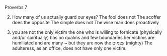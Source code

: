 Proverbs 7

2) How many of us actually guard our eyes?
  The fool does not
  The scoffer does the opposite
  The simple does not
  The wise man does proactively


26) you are not the only victim
  the one who is willing to fornicate (physically and/or spiritually) has no qualms and few boundaries
  her victims are humiliated and are many ~ but they are now the עצמים (mighty)
  The adulteress, as an office, does not have only one victim.
